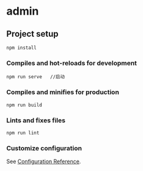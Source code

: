 # admin

## Project setup
```
npm install
```

### Compiles and hot-reloads for development
```
npm run serve   //启动
```

### Compiles and minifies for production
```
npm run build
```

### Lints and fixes files
```
npm run lint
```

### Customize configuration
See [Configuration Reference](https://cli.vuejs.org/config/).
